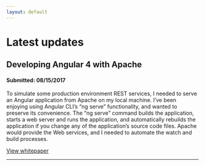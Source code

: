 ```yaml
---
layout: default
---
```


# Latest updates

## Developing Angular 4 with Apache
#### Submitted: 08/15/2017

To simulate some production environment REST services,
I needed to serve an Angular application from Apache on
my local machine. I’ve been enjoying using Angular CLI’s
“ng serve” functionality, and wanted to preserve its convenience.
The “ng serve” command builds the application, starts a
web server and runs the application, and automatically
rebuilds the application if you change any of the application’s
source code files. Apache would provide the Web services,
and I needed to automate the watch and build processes. 

[View whitepaper](Angular%20with%20Apache.md)

---
